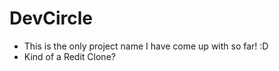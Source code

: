 # DevCircle

- This is the only project name I have come up with so far! :D
- Kind of a Redit Clone?

